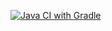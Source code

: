 [![Java CI with Gradle](https://github.com/DenIvanof/AT_Z4/actions/workflows/gradle.yml/badge.svg)](https://github.com/DenIvanof/AT_Z4/actions/workflows/gradle.yml)

